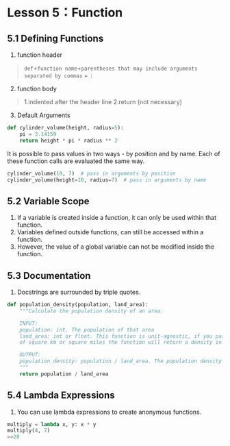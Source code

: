 # Lesson 5：Function
## 5.1 Defining Functions
1. function header
>`def`+`function name`+`parentheses that may include arguments separated by commas` + `:`
2. function body
> 1.indented after the header line
> 2.return (not necessary)
3. Default Arguments

```python
def cylinder_volume(height, radius=5):
    pi = 3.14159
    return height * pi * radius ** 2
```
It is possible to pass values in two ways - by position and by name. Each of these function calls are evaluated the same way.

```python
cylinder_volume(10, 7)  # pass in arguments by position
cylinder_volume(height=10, radius=7)  # pass in arguments by name
```
## 5.2 Variable Scope
1. If a variable is created inside a function, it can only be used within that function.
2. Variables defined outside functions, can still be accessed within a function. 
3. However, the value of a global variable can not be modified inside the function.
## 5.3 Documentation
1. Docstrings are surrounded by triple quotes.

```python
def population_density(population, land_area):
    """Calculate the population density of an area.

    INPUT:
    population: int. The population of that area
    land_area: int or float. This function is unit-agnostic, if you pass in values in terms
    of square km or square miles the function will return a density in those units.

    OUTPUT: 
    population_density: population / land_area. The population density of a particular area.
    """
    return population / land_area
```
## 5.4 Lambda Expressions
1. You can use lambda expressions to create anonymous functions. 

```python
multiply = lambda x, y: x * y
multiply(4, 7)
>>28
```
